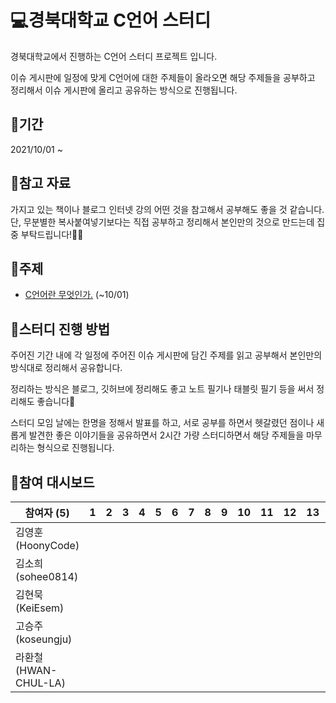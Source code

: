 # 💻경북대학교 C언어 스터디

 경북대학교에서 진행하는 C언어 스터디 프로젝트 입니다.

 이슈 게시판에 일정에 맞게 C언어에 대한 주제들이 올라오면 해당 주제들을 공부하고 정리해서 이슈 게시판에 올리고 공유하는 방식으로 진행됩니다.



## 📆기간

2021/10/01 ~



## 📑참고 자료

 가지고 있는 책이나 블로그 인터넷 강의 어떤 것을 참고해서 공부해도 좋을 것 같습니다.
 단, 무분별한 복사붙여넣기보다는 직접 공부하고 정리해서 본인만의 것으로 만드는데 집중 부탁드립니다!🙆‍♀️



## 📒주제

- [C언어란 무엇인가.](https://github.com/knu-of/c-study/issues/1#issue-1008257840) (~10/01)




## 🚀스터디 진행 방법

 주어진 기간 내에 각 일정에 주어진 이슈 게시판에 담긴 주제를 읽고 공부해서 본인만의 방식대로 정리해서 공유합니다.

 정리하는 방식은 블로그, 깃허브에 정리해도 좋고 노트 필기나 태블릿 필기 등을 써서 정리해도 좋습니다🙂

 스터디 모임 날에는 한명을 정해서 발표를 하고, 서로 공부를 하면서 헷갈렸던 점이나 새롭게 발견한 좋은 이야기들을 공유하면서 2시간 가량 스터디하면서 해당 주제들을 마무리하는 형식으로 진행됩니다. 





## 🏁참여 대시보드

| 참여자 (5)           | 1   | 2   | 3   | 4   | 5   | 6   | 7   | 8   | 9   | 10  | 11  | 12  | 13  | 14  | 15  | 16  |
| -------------------- | --- | --- | --- | --- | --- | --- | --- | --- | --- | --- | --- | --- | --- | --- | --- | --- |
| 김영훈(HoonyCode)    |     |     |     |     |     |     |     |     |     |     |     |     |     |     |     |     |
| 김소희(sohee0814)    |     |     |     |     |     |     |     |     |     |     |     |     |     |     |     |     |
| 김현묵(KeiEsem)      |     |     |     |     |     |     |     |     |     |     |     |     |     |     |     |     |
| 고승주(koseungju)    |     |     |     |     |     |     |     |     |     |     |     |     |     |     |     |     |
| 라환철(HWAN-CHUL-LA) |     |     |     |     |     |     |     |     |     |     |     |     |     |     |     |     |
